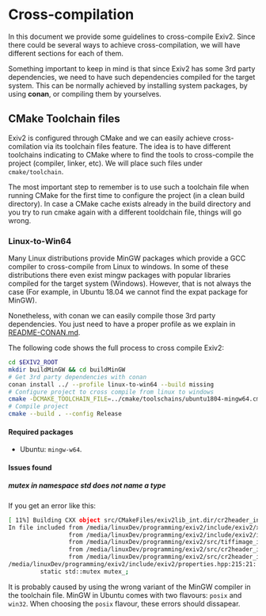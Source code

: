 # Cross-compilation

In this document we provide some guidelines to cross-compile Exiv2. Since there could be several ways to achieve
cross-compilation, we will have different sections for each of them.

Something important to keep in mind is that since Exiv2 has some 3rd party dependencies, we need to have
such dependencies compiled for the target system. This can be normally achieved by installing system packages, 
by using **conan**, or compiling them by yourselves.

## CMake Toolchain files

Exiv2 is configured through CMake and we can easily achieve cross-comilation via its toolchain files feature. The idea is to
have different toolchains indicating to CMake where to find the tools to cross-compile the project (compiler, linker, etc).
We will place such files under `cmake/toolchain`.

The most important step to remember is to use such a toolchain file when running CMake for the first time to configure the
project (in a clean build directory). In case a CMake cache exists already in the build directory and you try to run
cmake again with a different tooldchain file, things will go wrong.

### Linux-to-Win64

Many Linux distributions provide MinGW packages which provide a GCC compiler to cross-compile from Linux to
windows. In some of these distributions there even exist mingw packages with popular libraries compiled for the target
system (Windows). However, that is not always the case (For example, in Ubuntu 18.04 we cannot find the expat package for
MinGW).

Nonetheless, with conan we can easily compile those 3rd party dependencies. You just need to have a proper profile
as we explain in [README-CONAN.md](README-CONAN.md).

The following code shows the full process to cross compile Exiv2:

```bash
cd $EXIV2_ROOT
mkdir buildMinGW && cd buildMinGW
# Get 3rd party dependencies with conan
conan install ../ --profile linux-to-win64 --build missing
# Configure project to cross compile from linux to windows
cmake -DCMAKE_TOOLCHAIN_FILE=../cmake/toolschains/ubuntu1804-mingw64.cmake ../
# Compile project
cmake --build . --config Release
```

#### Required packages

- Ubuntu: `mingw-w64`.


#### Issues found

##### mutex in namespace std does not name a type

If you get an error like this:

```bash
[ 11%] Building CXX object src/CMakeFiles/exiv2lib_int.dir/cr2header_int.cpp.obj
In file included from /media/linuxDev/programming/exiv2/include/exiv2/xmp_exiv2.hpp:35:0,
                 from /media/linuxDev/programming/exiv2/include/exiv2/image.hpp:33,
                 from /media/linuxDev/programming/exiv2/src/tiffimage_int.hpp:34,
                 from /media/linuxDev/programming/exiv2/src/cr2header_int.hpp:32,
                 from /media/linuxDev/programming/exiv2/src/cr2header_int.cpp:1:
/media/linuxDev/programming/exiv2/include/exiv2/properties.hpp:215:21: error: ‘mutex’ in namespace ‘std’ does not name a type
         static std::mutex mutex_;
```

It is probably caused by using the wrong variant of the MinGW compiler in the toolchain file.
MinGW in Ubuntu comes with two flavours: `posix` and `win32`. When choosing the `posix` flavour, these errors should
dissapear.
